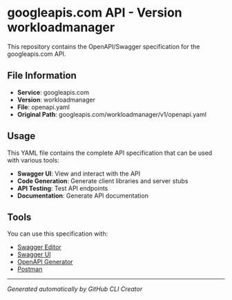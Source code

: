 # googleapis.com API - Version workloadmanager

This repository contains the OpenAPI/Swagger specification for the googleapis.com API.

## File Information

- **Service**: googleapis.com
- **Version**: workloadmanager
- **File**: openapi.yaml
- **Original Path**: googleapis.com/workloadmanager/v1/openapi.yaml

## Usage

This YAML file contains the complete API specification that can be used with various tools:

- **Swagger UI**: View and interact with the API
- **Code Generation**: Generate client libraries and server stubs
- **API Testing**: Test API endpoints
- **Documentation**: Generate API documentation

## Tools

You can use this specification with:

- [Swagger Editor](https://editor.swagger.io/)
- [Swagger UI](https://swagger.io/tools/swagger-ui/)
- [OpenAPI Generator](https://openapi-generator.tech/)
- [Postman](https://www.postman.com/)

---

*Generated automatically by GitHub CLI Creator*
